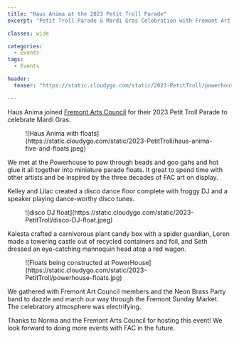 ```yaml
---
title: "Haus Anima at the 2023 Petit Troll Parade"
excerpt: "Petit Troll Parade & Mardi Gras Celebration with Fremont Art Council"

classes: wide

categories:
  - Events
tags:
  - Events

header:
  teaser: "https://static.cloudygo.com/static/2023-PetitTroll/powerhouse-floats_thumb.jpg"

---
```


Haus Anima joined [Fremont Arts Council](https://fremontartscouncil.org/petit-troll) for their 2023 Petit Troll Parade to celebrate Mardi Gras.

<figure class="half" markdown="span">
![Haus Anima with floats](https://static.cloudygo.com/static/2023-PetitTroll/haus-anima-five-and-floats.jpeg)
</figure>

We met at the Powerhouse to paw through beads and goo gahs and hot glue it all together into miniature parade floats.
It great to spend time with other artists and be inspired by the three decades of FAC art on display.

Kelley and Lilac created a disco dance floor complete with froggy DJ and a speaker playing dance-worthy disco tunes.

<figure class="half" markdown="span">
![disco DJ float](https://static.cloudygo.com/static/2023-PetitTroll/disco-DJ-float.jpeg)
</figure>

Kalesta crafted a carnivorous plant candy box with a spider guardian, Loren made a towering castle out of recycled containers and foil, and Seth dressed an eye-catching mannequin head atop a red wagon.

<figure class="half" markdown="span">
![Floats being constructed at PowerHouse](https://static.cloudygo.com/static/2023-PetitTroll/powerhouse-floats.jpg)
</figure>

We gathered with Fremont Art Council members and the Neon Brass Party band to dazzle and march our way through the Fremont Sunday Market. The celebratory atmosphere was electrifying.

Thanks to Norma and the Fremont Arts Council for hosting this event! We look forward to doing more events with FAC in the future.

